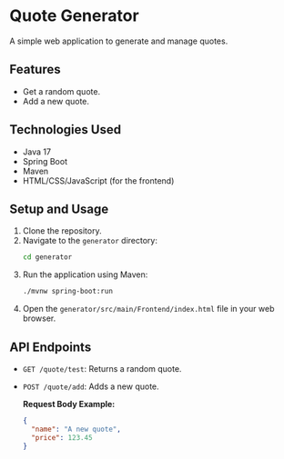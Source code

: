 # Quote Generator

A simple web application to generate and manage quotes.

## Features

- Get a random quote.
- Add a new quote.

## Technologies Used

- Java 17
- Spring Boot
- Maven
- HTML/CSS/JavaScript (for the frontend)

## Setup and Usage

1. Clone the repository.
2. Navigate to the `generator` directory:
   ```bash
   cd generator
   ```
3. Run the application using Maven:
   ```bash
   ./mvnw spring-boot:run
   ```
4. Open the `generator/src/main/Frontend/index.html` file in your web browser.

## API Endpoints

- `GET /quote/test`: Returns a random quote.
- `POST /quote/add`: Adds a new quote.

  **Request Body Example:**
  ```json
  {
    "name": "A new quote",
    "price": 123.45
  }
  ```
